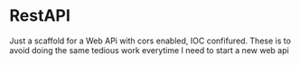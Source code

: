 # RestAPI
Just a scaffold for a Web APi with cors enabled, IOC confifured.
These is to avoid doing the same tedious work everytime I need to start a new web api

